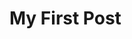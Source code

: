 <!--- layout: post
title: "First Post"
date: 2022-10-24 11:23:00 -0000
categories: Me First --->

# My First Post
